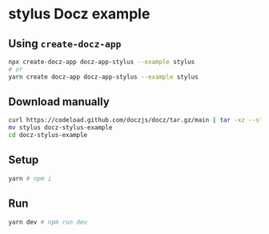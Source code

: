 # stylus Docz example

## Using `create-docz-app`

```sh
npx create-docz-app docz-app-stylus --example stylus
# or
yarn create docz-app docz-app-stylus --example stylus
```

## Download manually

```sh
curl https://codeload.github.com/doczjs/docz/tar.gz/main | tar -xz --strip=2 docz-main/examples/stylus
mv stylus docz-stylus-example
cd docz-stylus-example
```

## Setup

```sh
yarn # npm i
```

## Run

```sh
yarn dev # npm run dev
```
